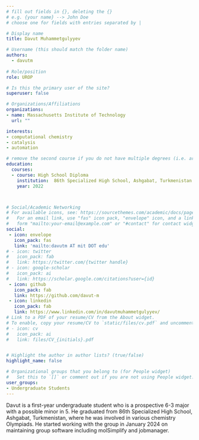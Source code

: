 ```yaml
---
# fill out fields in {}, deleting the {}
# e.g. {your name} --> John Doe
# choose one for fields with entries separated by |

# Display name
title: Davut Muhammetgulyyev

# Username (this should match the folder name)
authors:
  - davutm
  
# Role/position
role: UROP

# Is this the primary user of the site?
superuser: false

# Organizations/Affiliations
organizations:
- name: Massachusetts Institute of Technology
  url: ""

interests:
- computational chemistry
- catalysis
- automation

# remove the second course if you do not have multiple degrees (i.e. are not a postdoc/do not have a Master's)
education:
  courses:
  - course: High School Diploma
    institution:  86th Specialized High School, Ashgabat, Turkmenistan
    year: 2022



# Social/Academic Networking
# For available icons, see: https://sourcethemes.com/academic/docs/page-builder/#icons
#   For an email link, use "fas" icon pack, "envelope" icon, and a link in the
#   form "mailto:your-email@example.com" or "#contact" for contact widget.
social:
 - icon: envelope
   icon_pack: fas
   link: 'mailto:davutm AT mit DOT edu'
# - icon: twitter
#   icon_pack: fab
#   link: https://twitter.com/{twitter handle}
# - icon: google-scholar
#   icon_pack: ai
#   link: https://scholar.google.com/citations?user={id}
 - icon: github
   icon_pack: fab
   link: https://github.com/davut-m
 - icon: linkedin
   icon_pack: fab
   link: https://www.linkedin.com/in/davutmuhammetgulyyev/
# Link to a PDF of your resume/CV from the About widget.
# To enable, copy your resume/CV to `static/files/cv.pdf` and uncomment the lines below.
# - icon: cv
#   icon_pack: ai
#   link: files/CV_{initials}.pdf


# Highlight the author in author lists? (true/false)
highlight_name: false

# Organizational groups that you belong to (for People widget)
#   Set this to `[]` or comment out if you are not using People widget.
user_groups:
- Undergraduate Students
---
```


Davut is a first-year undergraduate student who is a prospective 6-3 major with a possible minor in 5. He graduated from 86th Specialized High School, Ashgabat, Turkmenistan, where he was involved in various chemistry Olympiads. He started working with the group in January 2024 on maintaining group software including molSimplify and jobmanager.
